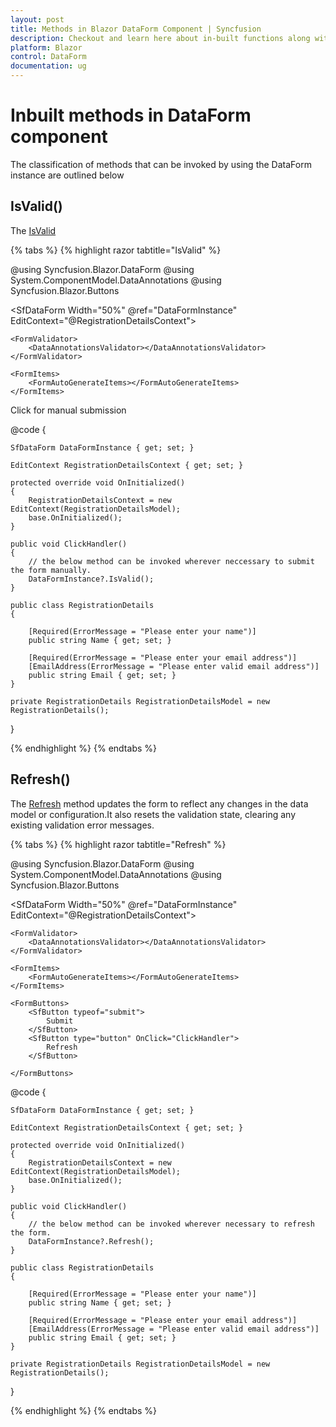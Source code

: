 ```yaml
---
layout: post
title: Methods in Blazor DataForm Component | Syncfusion
description: Checkout and learn here about in-built functions along with their correct application within the Blazor DataForm component.
platform: Blazor
control: DataForm
documentation: ug
---
```


# Inbuilt methods in DataForm component

The classification of methods that can be invoked by using the DataForm instance are outlined below 

## IsValid()

 The [IsValid](https://help.syncfusion.com/cr/blazor/Syncfusion.Blazor.DataForm.SfDataForm.html#Syncfusion_Blazor_DataForm_SfDataForm_IsValid)


{% tabs %}
{% highlight razor tabtitle="IsValid" %}

@using Syncfusion.Blazor.DataForm
@using System.ComponentModel.DataAnnotations
@using Syncfusion.Blazor.Buttons


<SfDataForm Width="50%"
            @ref="DataFormInstance"
            EditContext="@RegistrationDetailsContext">

    <FormValidator>
        <DataAnnotationsValidator></DataAnnotationsValidator>
    </FormValidator>

    <FormItems>
        <FormAutoGenerateItems></FormAutoGenerateItems>
    </FormItems>

</SfDataForm>

<SfButton OnClick="ClickHandler">Click for manual submission</SfButton>

@code {

    SfDataForm DataFormInstance { get; set; }

    EditContext RegistrationDetailsContext { get; set; }

    protected override void OnInitialized()
    {
        RegistrationDetailsContext = new EditContext(RegistrationDetailsModel);
        base.OnInitialized();
    }

    public void ClickHandler()
    {
        // the below method can be invoked wherever neccessary to submit the form manually.
        DataFormInstance?.IsValid();
    }

    public class RegistrationDetails
    {

        [Required(ErrorMessage = "Please enter your name")]
        public string Name { get; set; }

        [Required(ErrorMessage = "Please enter your email address")]
        [EmailAddress(ErrorMessage = "Please enter valid email address")]
        public string Email { get; set; }
    }

    private RegistrationDetails RegistrationDetailsModel = new RegistrationDetails();
}

{% endhighlight %}
{% endtabs %}

## Refresh()

 The [Refresh](https://help.syncfusion.com/cr/blazor/Syncfusion.Blazor.DataForm.SfDataForm.html#Syncfusion_Blazor_DataForm_SfDataForm_Refresh) method updates the form to reflect any changes in the data model or configuration.It also resets the validation state, clearing any existing validation error messages. 

 {% tabs %}
{% highlight razor tabtitle="Refresh" %}

@using Syncfusion.Blazor.DataForm
@using System.ComponentModel.DataAnnotations
@using Syncfusion.Blazor.Buttons


<SfDataForm Width="50%"
            @ref="DataFormInstance"
            EditContext="@RegistrationDetailsContext">

    <FormValidator>
        <DataAnnotationsValidator></DataAnnotationsValidator>
    </FormValidator>

    <FormItems>
        <FormAutoGenerateItems></FormAutoGenerateItems>
    </FormItems>

    <FormButtons>
        <SfButton typeof="submit">
            Submit
        </SfButton>
        <SfButton type="button" OnClick="ClickHandler">
            Refresh
        </SfButton>

    </FormButtons>

</SfDataForm>


@code {

    SfDataForm DataFormInstance { get; set; }

    EditContext RegistrationDetailsContext { get; set; }

    protected override void OnInitialized()
    {
        RegistrationDetailsContext = new EditContext(RegistrationDetailsModel);
        base.OnInitialized();
    }

    public void ClickHandler()
    {
        // the below method can be invoked wherever necessary to refresh the form.
        DataFormInstance?.Refresh();
    }

    public class RegistrationDetails
    {

        [Required(ErrorMessage = "Please enter your name")]
        public string Name { get; set; }

        [Required(ErrorMessage = "Please enter your email address")]
        [EmailAddress(ErrorMessage = "Please enter valid email address")]
        public string Email { get; set; }
    }

    private RegistrationDetails RegistrationDetailsModel = new RegistrationDetails();
}

{% endhighlight %}
{% endtabs %}